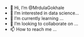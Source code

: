 - 👋 Hi, I’m @MrdulaGokhale
- 👀 I’m interested in data science...
- 🌱 I’m currently learning ...
- 💞️ I’m looking to collaborate on ...
- 📫 How to reach me ...

<!---
MrdulaGokhale/MrdulaGokhale is a ✨ special ✨ repository because its `README.md` (this file) appears on your GitHub profile.
You can click the Preview link to take a look at your changes.
--->
